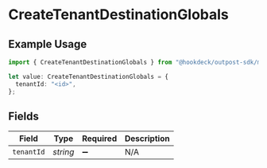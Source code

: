 # CreateTenantDestinationGlobals

## Example Usage

```typescript
import { CreateTenantDestinationGlobals } from "@hookdeck/outpost-sdk/models/operations";

let value: CreateTenantDestinationGlobals = {
  tenantId: "<id>",
};
```

## Fields

| Field              | Type               | Required           | Description        |
| ------------------ | ------------------ | ------------------ | ------------------ |
| `tenantId`         | *string*           | :heavy_minus_sign: | N/A                |